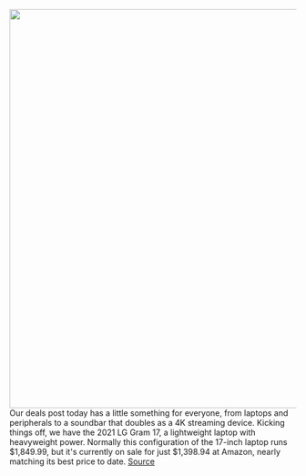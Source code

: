 <img src='https://cdn.vox-cdn.com/thumbor/oZSPIdp9_VjlDk1rshkXLlDfpDg=/0x0:2040x1360/1200x800/filters:focal(857x517:1183x843)/cdn.vox-cdn.com/uploads/chorus_image/image/70852797/cfaulkner_20210326_4491_0006.0.jpg' width='700px' /><br/>
Our deals post today has a little something for everyone, from laptops and peripherals to a soundbar that doubles as a 4K streaming device. Kicking things off, we have the 2021 LG Gram 17, a lightweight laptop with heavyweight power. Normally this configuration of the 17-inch laptop runs $1,849.99, but it's currently on sale for just $1,398.94 at Amazon, nearly matching its best price to date.
<a href='https://www.theverge.com/good-deals/2022/5/10/23063754/lg-gram-17-laptop-roku-gaming-keyboard-mouse-deal-sale'> Source <a/>